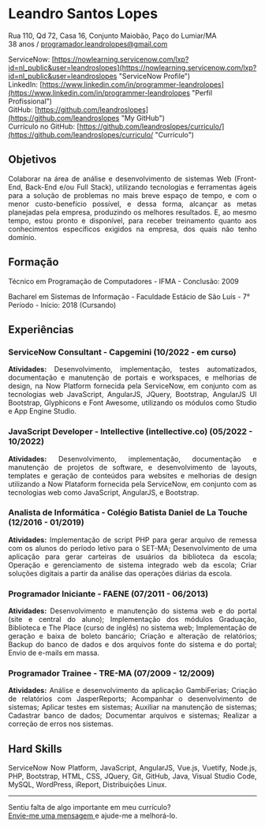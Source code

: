 # Leandro Santos Lopes

Rua 110, Qd 72, Casa 16, Conjunto Maiobão, Paço do Lumiar/MA <br />
38 anos / programador.leandrolopes@gmail.com

ServiceNow: [https://nowlearning.servicenow.com/lxp?id=nl_public&user=leandroslopes](https://nowlearning.servicenow.com/lxp?id=nl_public&user=leandroslopes "ServiceNow Profile") <br/>
LinkedIn: [https://www.linkedin.com/in/programmer-leandrolopes](https://www.linkedin.com/in/programmer-leandrolopes "Perfil Profissional") <br />
GitHub: [https://github.com/leandroslopes](https://github.com/leandroslopes "My GitHub") <br />
Currículo no GitHub: [https://github.com/leandroslopes/curriculo/](https://github.com/leandroslopes/curriculo/ "Currículo")

## Objetivos

<p align="justify">Colaborar na área de análise e desenvolvimento de sistemas Web (Front-End, Back-End e/ou Full Stack), utilizando tecnologias e ferramentas ágeis para a solução de problemas no mais breve espaço de tempo, e com o menor custo-benefício possível, e dessa forma, alcançar as metas planejadas pela empresa, produzindo os melhores resultados. E, ao mesmo tempo, estou pronto e disponível, para receber treinamento quanto aos conhecimentos específicos exigidos na empresa, dos quais não tenho domínio.</p>

## Formação

Técnico em Programação de Computadores - IFMA - Conclusão: 2009

Bacharel em Sistemas de Informação - Faculdade Estácio de São Luís - 7° Período - Início: 2018 (Cursando)

## Experiências

### ServiceNow Consultant - Capgemini (10/2022 - em curso)
<p align="justify"><strong>Atividades:</strong> Desenvolvimento, implementação, testes automatizados, documentação e manutenção de portais e workspaces, e melhorias de design, na Now Platform fornecida pela ServiceNow, em conjunto com as tecnologias web JavaScript, AngularJS, JQuery, Bootstrap, AngularJS UI Bootstrap, Glyphicons e Font Awesome, utilizando os módulos como Studio e App Engine Studio.</p>

### JavaScript Developer - Intellective (intellective.co) (05/2022 - 10/2022)
<p align="justify"><strong>Atividades:</strong> Desenvolvimento, implementação, documentação e manutenção de projetos de software, e desenvolvimento de layouts, templates e geração de conteúdos para websites e melhorias de design utilizando a Now Plataform fornecida pela ServiceNow, em conjunto com as tecnologias web como JavaScript, AngularJS, e Bootstrap.</p>

### Analista de Informática - Colégio Batista Daniel de La Touche (12/2016 - 01/2019)
<p align="justify"><strong>Atividades:</strong> Implementação de script PHP para gerar arquivo de remessa com os alunos do período letivo para o SET-MA; Desenvolvimento de uma aplicação para gerar carteiras de usuários da biblioteca da escola; Operação e gerenciamento de sistema integrado web da escola; Criar soluções digitais a partir da análise das operações diárias da escola.</p>

### Programador Iniciante - FAENE (07/2011 - 06/2013)
<p align="justify"><strong>Atividades:</strong> Desenvolvimento e manutenção do sistema web e do portal (site e central do aluno); Implementação dos módulos Graduação, Biblioteca e The Place (curso de inglês) no sistema web; Implementação de geração e baixa de boleto bancário; Criação e alteração de relatórios; Backup do banco de dados e dos arquivos fonte do sistema e do portal; Envio de e-mails em massa.</p>

### Programador Trainee - TRE-MA (07/2009 - 12/2009)
<p align="justify"><strong>Atividades:</strong> Análise e desenvolvimento da aplicação GambiFerias; Criação de relatórios com JasperReports; Acompanhar o desenvolvimento de sistemas; Aplicar testes em sistemas; Auxiliar na manutenção de sistemas; Cadastrar banco de dados; Documentar arquivos e sistemas; Realizar a correção de erros nos sistemas.</p>

## Hard Skills

<p align="justify">ServiceNow Now Platform, JavaScript, AngularJS, Vue.js, Vuetify, Node.js, PHP, Bootstrap, HTML, CSS, JQuery, Git, GitHub, Java, Visual Studio Code, MySQL, WordPress, iReport, Distribuições Linux.</p>

--- 
  
Sentiu falta de algo importante em meu currículo? <br />
[Envie-me uma mensagem ](programador.leandrolopes@gmail.com "Envie-me uma mensagem ") e ajude-me a melhorá-lo.
